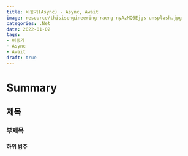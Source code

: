 ```yaml
---
title: 비동기(Async) - Async, Await
image: resource/thisisengineering-raeng-nyAzMQ6Ejgs-unsplash.jpg
categories: .Net
date: 2022-01-02
tags:
- 비동기
- Async
- Await
draft: true
---
```


# Summary
## 제목
### 부제목
#### 하위 범주

